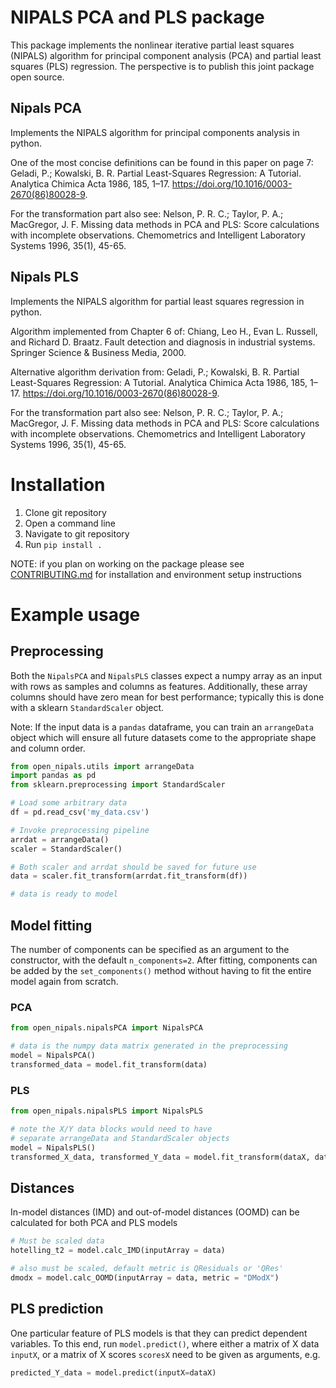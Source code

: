 # NIPALS PCA and PLS package
This package implements the nonlinear iterative partial least squares (NIPALS) algorithm for principal component analysis (PCA) and partial least squares (PLS) regression. 
The perspective is to publish this joint package open source.

## Nipals PCA
Implements the NIPALS algorithm for principal components analysis in python. 

One of the most concise definitions can be found in this paper on page 7:
    Geladi, P.; Kowalski, B. R. Partial Least-Squares Regression: A Tutorial.
    Analytica Chimica Acta 1986, 185, 1–17.
    https://doi.org/10.1016/0003-2670(86)80028-9.

For the transformation part also see:
    Nelson, P. R. C.; Taylor, P. A.; MacGregor, J. F. Missing data methods
    in PCA and PLS: Score calculations with incomplete observations.
    Chemometrics and Intelligent Laboratory Systems 1996, 35(1), 45-65.

## Nipals PLS
Implements the NIPALS algorithm for partial least squares regression in python. 

Algorithm implemented from Chapter 6 of:
    Chiang, Leo H., Evan L. Russell, and Richard D. Braatz.
    Fault detection and diagnosis in industrial systems.
    Springer Science & Business Media, 2000.

Alternative algorithm derivation from:
    Geladi, P.; Kowalski, B. R.
    Partial Least-Squares Regression: A Tutorial.
    Analytica Chimica Acta 1986, 185, 1–17.
    https://doi.org/10.1016/0003-2670(86)80028-9.

For the transformation part also see:
    Nelson, P. R. C.; Taylor, P. A.; MacGregor, J. F.
    Missing data methods in PCA and PLS: Score calculations
    with incomplete observations.
    Chemometrics and Intelligent Laboratory Systems 1996, 35(1), 45-65.


# Installation
1. Clone git repository
2. Open a command line
3. Navigate to git repository
4. Run `pip install .`

NOTE: if you plan on working on the package please see [CONTRIBUTING.md](./CONTRIBUTING.md) for installation and environment setup instructions

# Example usage

## Preprocessing
Both the `NipalsPCA` and `NipalsPLS` classes expect a numpy array as an input with rows as samples and columns as features. Additionally, these array columns should have zero mean for best performance; typically this is done with a sklearn `StandardScaler` object. 

Note: If the input data is a `pandas` dataframe, you can train an `arrangeData` object which will ensure all future datasets come to the appropriate shape and column order.

```python
from open_nipals.utils import arrangeData
import pandas as pd
from sklearn.preprocessing import StandardScaler

# Load some arbitrary data
df = pd.read_csv('my_data.csv')

# Invoke preprocessing pipeline
arrdat = arrangeData()
scaler = StandardScaler()

# Both scaler and arrdat should be saved for future use
data = scaler.fit_transform(arrdat.fit_transform(df))

# data is ready to model
```

## Model fitting
The number of components can be specified as an argument to the constructor, with the default `n_components=2`. After fitting, components can be added by the `set_components()` method without having to fit the entire model again from scratch.

### PCA
```python
from open_nipals.nipalsPCA import NipalsPCA

# data is the numpy data matrix generated in the preprocessing
model = NipalsPCA()
transformed_data = model.fit_transform(data)
```

### PLS
```python
from open_nipals.nipalsPLS import NipalsPLS

# note the X/Y data blocks would need to have
# separate arrangeData and StandardScaler objects
model = NipalsPLS()
transformed_X_data, transformed_Y_data = model.fit_transform(dataX, dataY)
```

## Distances
In-model distances (IMD) and out-of-model distances (OOMD) can be calculated for both PCA and PLS models
```python
# Must be scaled data
hotelling_t2 = model.calc_IMD(inputArray = data)

# also must be scaled, default metric is QResiduals or 'QRes'
dmodx = model.calc_OOMD(inputArray = data, metric = "DModX")
```

## PLS prediction
One particular feature of PLS models is that they can predict dependent variables. To this end, run `model.predict()`, where either a matrix of X data `inputX`, 
or a matrix of X scores `scoresX` need to be given as arguments, e.g. 
```python
predicted_Y_data = model.predict(inputX=dataX)
```


